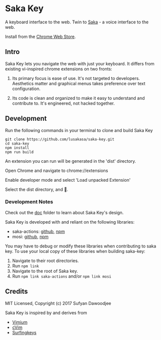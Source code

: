 # Saka Key

A keyboard interface to the web. Twin to [Saka](https://github.com/lusakasa/saka) - a voice interface to the web.

Install from the [Chrome Web Store](https://chrome.google.com/webstore/detail/saka-key/hhhpdkekipnbloiiiiaokibebpdpakdp).

## Intro

Saka Key lets you navigate the web with just your keyboard. It differs from existing vi-inspired chrome extensions on two fronts:

1. Its primary focus is ease of use. It's not targeted to developers. Aesthetics matter and graphical menus takes preference over text configuration.

2. Its code is clean and organized to make it easy to understand and contribute to. It's engineered, not hacked together. 

## Development

Run the following commands in your terminal to clone and build Saka Key

```
git clone https://github.com/lusakasa/saka-key.git
cd saka-key
npm install
npm run build
```

An extension you can run will be generated in the 'dist' directory.

Open Chrome and navigate to chrome://extensions

Enable developer mode and select 'Load unpacked Extension'

Select the dist directory, and &#128640;.

### Development Notes

Check out the [doc](./doc) folder to learn about Saka Key's design.

Saka Key is developed with and reliant on the following libraries:
* saka-actions: [github](https://github.com/lusakasa/saka-actions), [npm](https://www.npmjs.com/package/saka-actions)
* mosi: [github](https://github.com/eejdoowad/mosi), [npm](https://www.npmjs.com/package/mosi)

You may have to debug or modify these libraries when contributing to saka key. To use your local copy of these libraries when building saka-key:

1. Navigate to their root directories.
2. Run `npm link`
3. Navigate to the root of Saka key.
4. Run `npm link saka-actions` and/or `npm link mosi`


## Credits

MIT Licensed, Copyright (c) 2017 Sufyan Dawoodjee 

Saka Key is inspired by and derives from

* [Vimium](https://github.com/philc/vimium)
* [cVim](https://github.com/1995eaton/chromium-vim)
* [Surfingkeys](https://github.com/brookhong/Surfingkeys)
